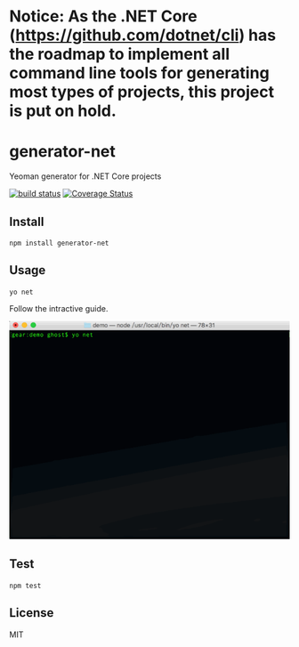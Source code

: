 # Notice: As the .NET Core (https://github.com/dotnet/cli) has the roadmap to implement all command line tools for generating most types of projects, this project is put on hold.

# generator-net
Yeoman generator for .NET Core projects

[![build status](https://travis-ci.org/liushuping/ascii-tree.svg)](https://travis-ci.org/liushuping/ascii-tree.svg)
[![Coverage Status](https://coveralls.io/repos/github/liushuping/generator-net/badge.svg?branch=master)](https://coveralls.io/github/liushuping/generator-net?branch=master)

## Install
```
npm install generator-net
```

## Usage
```
yo net
```
Follow the intractive guide.

![gif](docs/generator-net.gif)

## Test
```
npm test
```

## License
MIT
